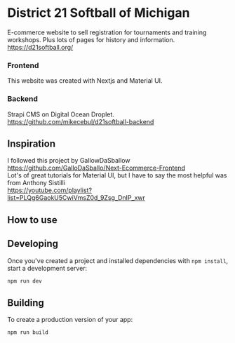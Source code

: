 # District 21 Softball of Michigan
E-commerce website to sell registration for tournaments and training workshops. Plus lots of pages for history and information.
https://d21softball.org/

### Frontend
This website was created with Nextjs and Material UI.

### Backend
Strapi CMS on Digital Ocean Droplet.
https://github.com/mikecebul/d21softball-backend

## Inspiration
I followed this project by GallowDaSballow
https://github.com/GalloDaSballo/Next-Ecommerce-Frontend <br>
Lot's of great tutorials for Material UI, but I have to say the most helpful was from Anthony Sistilli <br>
https://youtube.com/playlist?list=PLQg6GaokU5CwiVmsZ0d_9Zsg_DnIP_xwr

## How to use

## Developing

Once you've created a project and installed dependencies with `npm install`, start a development server:

```bash
npm run dev
```

## Building

To create a production version of your app:

```bash
npm run build
```
